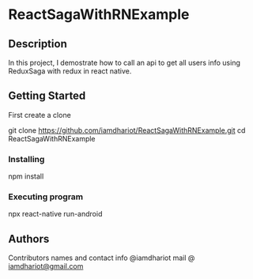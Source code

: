 # ReactSagaWithRNExample

## Description

In this project, I demostrate how to call an api to get all users info
using ReduxSaga with redux in react native.

## Getting Started
First create a clone

git clone https://github.com/iamdhariot/ReactSagaWithRNExample.git
cd ReactSagaWithRNExample

### Installing
npm install

### Executing program
npx react-native run-android

## Authors

Contributors names and contact info
@iamdhariot
mail @ iamdhariot@gmail.com

